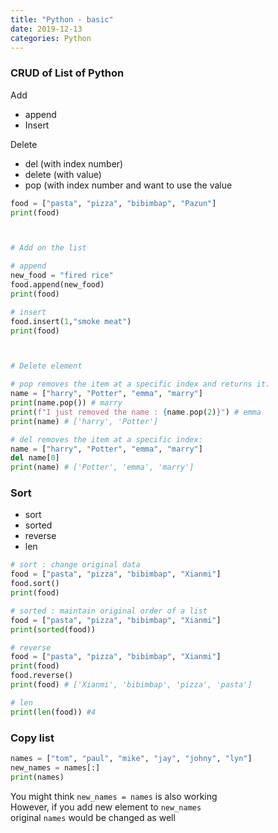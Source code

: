 ```yaml
---
title: "Python - basic"
date: 2019-12-13
categories: Python
---
```


<h3>CRUD of List of Python</h3>

Add
- append
- Insert

Delete
- del (with index number)
- delete (with value)
- pop (with index number and want to use the value


```python
food = ["pasta", "pizza", "bibimbap", "Pazun"]
print(food)



# Add on the list

# append
new_food = "fired rice"
food.append(new_food)
print(food)

# insert
food.insert(1,"smoke meat")
print(food)



# Delete element

# pop removes the item at a specific index and returns it.
name = ["harry", "Potter", "emma", "marry"]
print(name.pop()) # marry
print(f"I just removed the name : {name.pop(2)}") # emma
print(name) # ['harry', 'Potter']

# del removes the item at a specific index:
name = ["harry", "Potter", "emma", "marry"]
del name[0]
print(name) # ['Potter', 'emma', 'marry']
```


<h3>Sort</h3>

- sort
- sorted
- reverse
- len

```python
# sort : change original data
food = ["pasta", "pizza", "bibimbap", "Xianmi"]
food.sort()
print(food)

# sorted : maintain original order of a list
food = ["pasta", "pizza", "bibimbap", "Xianmi"]
print(sorted(food))

# reverse
food = ["pasta", "pizza", "bibimbap", "Xianmi"]
print(food)
food.reverse()
print(food) # ['Xianmi', 'bibimbap', 'pizza', 'pasta']

# len
print(len(food)) #4
```


<h3>Copy list</h3>

```python
names = ["tom", "paul", "mike", "jay", "johny", "lyn"]
new_names = names[:]
print(names)
```

You might think `new_names = names` is also working<br>
However, if you add new element to `new_names` <br>
original `names` would be changed as well
